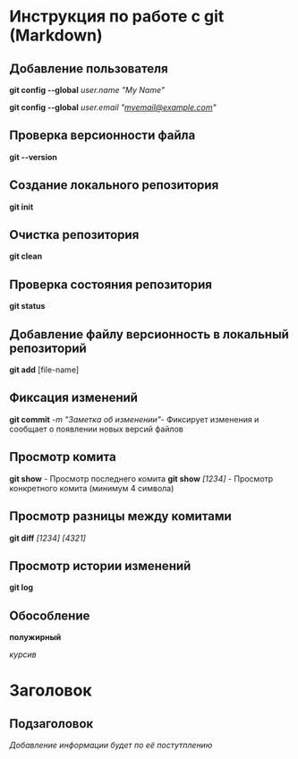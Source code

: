 # Инструкция по работе с git (Markdown)

## Добавление пользователя
**git config --global** *user.name "My Name"*

**git config --global** *user.email "myemail@example.com"*

## Проверка версионности файла
**git --version**
## Создание локального репозитория
**git init**
## Очистка репозитория
**git clean**
## Проверка состояния репозитория
**git status**
## Добавление файлу версионность в локальный репозиторий
**git add** [file-name]
## Фиксация изменений
**git commit** *-m "Заметка об изменении"*- Фиксирует изменения и сообщает о появлении новых версий файлов

## Просмотр комита
**git show** - Просмотр последнего комита
**git show** *[1234]* - Просмотр конкретного комита (минимум 4 символа)

## Просмотр разницы между комитами
**git diff** *[1234] [4321]*
## Просмотр истории изменений
**git log**

## Обособление 
**полужирный**

*курсив*

# Заголовок
## Подзаголовок

*Добавление информации будет по её постутплению*